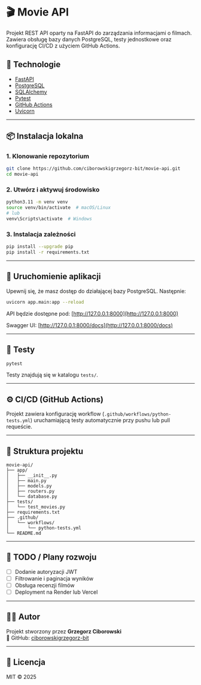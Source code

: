 # 🎬 Movie API

Projekt REST API oparty na FastAPI do zarządzania informacjami o filmach. Zawiera obsługę bazy danych PostgreSQL, testy jednostkowe oraz konfigurację CI/CD z użyciem GitHub Actions.

## 🔧 Technologie

- [FastAPI](https://fastapi.tiangolo.com/)
- [PostgreSQL](https://www.postgresql.org/)
- [SQLAlchemy](https://www.sqlalchemy.org/)
- [Pytest](https://docs.pytest.org/)
- [GitHub Actions](https://docs.github.com/en/actions)
- [Uvicorn](https://www.uvicorn.org/)

---

## 📦 Instalacja lokalna

### 1. Klonowanie repozytorium

```bash
git clone https://github.com/ciborowskigrzegorz-bit/movie-api.git
cd movie-api
```

### 2. Utwórz i aktywuj środowisko

```bash
python3.11 -m venv venv
source venv/bin/activate  # macOS/Linux
# lub
venv\Scripts\activate  # Windows
```

### 3. Instalacja zależności

```bash
pip install --upgrade pip
pip install -r requirements.txt
```

---

## 🚀 Uruchomienie aplikacji

Upewnij się, że masz dostęp do działającej bazy PostgreSQL. Następnie:

```bash
uvicorn app.main:app --reload
```

API będzie dostępne pod: [http://127.0.0.1:8000](http://127.0.0.1:8000)

Swagger UI: [http://127.0.0.1:8000/docs](http://127.0.0.1:8000/docs)

---

## 🧪 Testy

```bash
pytest
```

Testy znajdują się w katalogu `tests/`.

---

## ⚙️ CI/CD (GitHub Actions)

Projekt zawiera konfigurację workflow (`.github/workflows/python-tests.yml`) uruchamiającą testy automatycznie przy pushu lub pull requeście.

---

## 📁 Struktura projektu

```
movie-api/
├── app/
│   ├── __init__.py
│   ├── main.py
│   ├── models.py
│   ├── routers.py
│   └── database.py
├── tests/
│   └── test_movies.py
├── requirements.txt
├── .github/
│   └── workflows/
│       └── python-tests.yml
└── README.md
```

---

## 📝 TODO / Plany rozwoju

- [ ] Dodanie autoryzacji JWT
- [ ] Filtrowanie i paginacja wyników
- [ ] Obsługa recenzji filmów
- [ ] Deployment na Render lub Vercel

---

## 👨‍💻 Autor

Projekt stworzony przez **Grzegorz Ciborowski**  
🔗 GitHub: [ciborowskigrzegorz-bit](https://github.com/ciborowskigrzegorz-bit)

---

## 📄 Licencja

MIT © 2025
